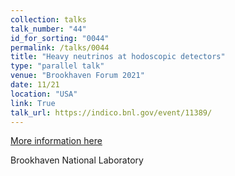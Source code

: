 ```yaml
---
collection: talks
talk_number: "44"
id_for_sorting: "0044"
permalink: /talks/0044
title: "Heavy neutrinos at hodoscopic detectors" 
type: "parallel talk"
venue: "Brookhaven Forum 2021"
date: 11/21
location: "USA"
link: True 
talk_url: https://indico.bnl.gov/event/11389/ 
---
```


[More information here](https://indico.bnl.gov/event/11389/)

Brookhaven National Laboratory
